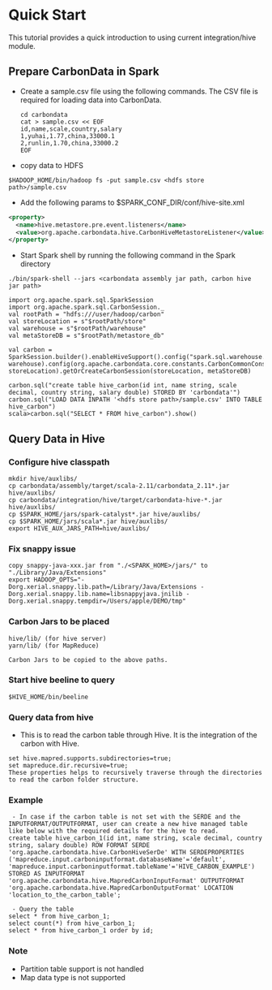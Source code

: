 <!--
    Licensed to the Apache Software Foundation (ASF) under one or more 
    contributor license agreements.  See the NOTICE file distributed with
    this work for additional information regarding copyright ownership. 
    The ASF licenses this file to you under the Apache License, Version 2.0
    (the "License"); you may not use this file except in compliance with 
    the License.  You may obtain a copy of the License at

      http://www.apache.org/licenses/LICENSE-2.0

    Unless required by applicable law or agreed to in writing, software 
    distributed under the License is distributed on an "AS IS" BASIS, 
    WITHOUT WARRANTIES OR CONDITIONS OF ANY KIND, either express or implied.
    See the License for the specific language governing permissions and 
    limitations under the License.
-->

# Quick Start
This tutorial provides a quick introduction to using current integration/hive module.

## Prepare CarbonData in Spark
* Create a sample.csv file using the following commands. The CSV file is required for loading data into CarbonData.

  ```
  cd carbondata
  cat > sample.csv << EOF
  id,name,scale,country,salary
  1,yuhai,1.77,china,33000.1
  2,runlin,1.70,china,33000.2
  EOF
  ```

* copy data to HDFS

```
$HADOOP_HOME/bin/hadoop fs -put sample.csv <hdfs store path>/sample.csv
```

* Add the following params to $SPARK_CONF_DIR/conf/hive-site.xml
```xml
<property>
  <name>hive.metastore.pre.event.listeners</name>
  <value>org.apache.carbondata.hive.CarbonHiveMetastoreListener</value>
</property>
```
* Start Spark shell by running the following command in the Spark directory

```
./bin/spark-shell --jars <carbondata assembly jar path, carbon hive jar path>
```

```
import org.apache.spark.sql.SparkSession
import org.apache.spark.sql.CarbonSession._
val rootPath = "hdfs:///user/hadoop/carbon"
val storeLocation = s"$rootPath/store"
val warehouse = s"$rootPath/warehouse"
val metaStoreDB = s"$rootPath/metastore_db"

val carbon = SparkSession.builder().enableHiveSupport().config("spark.sql.warehouse.dir", warehouse).config(org.apache.carbondata.core.constants.CarbonCommonConstants.STORE_LOCATION, storeLocation).getOrCreateCarbonSession(storeLocation, metaStoreDB)

carbon.sql("create table hive_carbon(id int, name string, scale decimal, country string, salary double) STORED BY 'carbondata'")
carbon.sql("LOAD DATA INPATH '<hdfs store path>/sample.csv' INTO TABLE hive_carbon")
scala>carbon.sql("SELECT * FROM hive_carbon").show()
```

## Query Data in Hive
### Configure hive classpath
```
mkdir hive/auxlibs/
cp carbondata/assembly/target/scala-2.11/carbondata_2.11*.jar hive/auxlibs/
cp carbondata/integration/hive/target/carbondata-hive-*.jar hive/auxlibs/
cp $SPARK_HOME/jars/spark-catalyst*.jar hive/auxlibs/
cp $SPARK_HOME/jars/scala*.jar hive/auxlibs/
export HIVE_AUX_JARS_PATH=hive/auxlibs/
```
### Fix snappy issue
```
copy snappy-java-xxx.jar from "./<SPARK_HOME>/jars/" to "./Library/Java/Extensions"
export HADOOP_OPTS="-Dorg.xerial.snappy.lib.path=/Library/Java/Extensions -Dorg.xerial.snappy.lib.name=libsnappyjava.jnilib -Dorg.xerial.snappy.tempdir=/Users/apple/DEMO/tmp"
```

### Carbon Jars to be placed
```
hive/lib/ (for hive server)
yarn/lib/ (for MapReduce)

Carbon Jars to be copied to the above paths.
```

### Start hive beeline to query
```
$HIVE_HOME/bin/beeline
```

### Query data from hive

 - This is to read the carbon table through Hive. It is the integration of the carbon with Hive.

```
set hive.mapred.supports.subdirectories=true;
set mapreduce.dir.recursive=true;
These properties helps to recursively traverse through the directories to read the carbon folder structure.
```

### Example
```
 - In case if the carbon table is not set with the SERDE and the INPUTFORMAT/OUTPUTFORMAT, user can create a new hive managed table like below with the required details for the hive to read.
create table hive_carbon_1(id int, name string, scale decimal, country string, salary double) ROW FORMAT SERDE 'org.apache.carbondata.hive.CarbonHiveSerDe' WITH SERDEPROPERTIES ('mapreduce.input.carboninputformat.databaseName'='default', 'mapreduce.input.carboninputformat.tableName'='HIVE_CARBON_EXAMPLE') STORED AS INPUTFORMAT 'org.apache.carbondata.hive.MapredCarbonInputFormat' OUTPUTFORMAT 'org.apache.carbondata.hive.MapredCarbonOutputFormat' LOCATION 'location_to_the_carbon_table';

 - Query the table
select * from hive_carbon_1;
select count(*) from hive_carbon_1;
select * from hive_carbon_1 order by id;
```

### Note
 - Partition table support is not handled
 - Map data type is not supported


